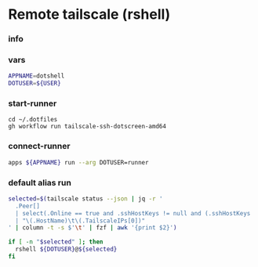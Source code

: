 # Remote tailscale (rshell)


### info


### vars
```sh
APPNAME=dotshell
DOTUSER=${USER}
```

### start-runner
```
cd ~/.dotfiles
gh workflow run tailscale-ssh-dotscreen-amd64
```

### connect-runner
```sh interactive
apps ${APPNAME} run --arg DOTUSER=runner
```

### default alias run
```sh interactive
selected=$(tailscale status --json | jq -r '
  .Peer[]
  | select(.Online == true and .sshHostKeys != null and (.sshHostKeys | length > 0))
  | "\(.HostName)\t\(.TailscaleIPs[0])"
' | column -t -s $'\t' | fzf | awk '{print $2}')

if [ -n "$selected" ]; then
  rshell ${DOTUSER}@${selected}
fi
```
